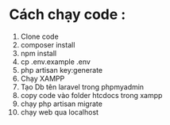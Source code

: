 # Cách chạy code :
1. Clone code
2. composer install
3. npm install
4. cp .env.example .env
5. php artisan key:generate
6. Chạy XAMPP
7. Tạo Db tên laravel trong phpmyadmin
8. copy code vào folder htcdocs trong xampp
9. chạy php artisan migrate
10. chạy web qua localhost
